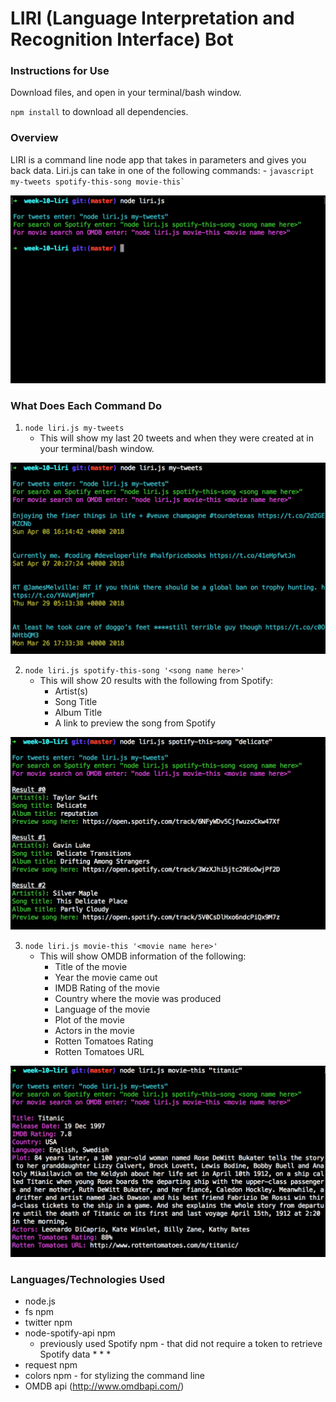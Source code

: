# LIRI (Language Interpretation and Recognition Interface) Bot

### Instructions for Use
Download files, and open in your terminal/bash window.

`npm install` to download all dependencies.

### Overview
LIRI is a command line node app that takes in parameters and gives you back data. Liri.js can take in one of the following commands:
    - ```javascript
        my-tweets
        spotify-this-song
        movie-this`
        ```

![alt text](https://github.com/laurengranada/week-10-liri/blob/master/read-images/node_liri.png)

### What Does Each Command Do
1. `node liri.js my-tweets`
    - This will show my last 20 tweets and when they were created at in your terminal/bash window.

![alt text](https://github.com/laurengranada/week-10-liri/blob/master/read-images/my-tweets.png)

2. `node liri.js spotify-this-song '<song name here>'`
    - This will show 20 results with the following from Spotify:
        - Artist(s)
        - Song Title
        - Album Title
        - A link to preview the song from Spotify

![alt text](https://github.com/laurengranada/week-10-liri/blob/master/read-images/spotify.png)

3. `node liri.js movie-this '<movie name here>'`
    - This will show OMDB information of the following: 
        - Title of the movie
        - Year the movie came out
        - IMDB Rating of the movie
        - Country where the movie was produced
        - Language of the movie
        - Plot of the movie
        - Actors in the movie
        - Rotten Tomatoes Rating
        - Rotten Tomatoes URL

![alt text](https://github.com/laurengranada/week-10-liri/blob/master/read-images/movie-this.png)

### Languages/Technologies Used
- node.js
- fs npm
- twitter npm
- node-spotify-api npm 
    * previously used Spotify npm - that did not require a token to retrieve Spotify data * * *
- request npm
- colors npm - for stylizing the command line
- OMDB api (http://www.omdbapi.com/)

